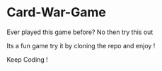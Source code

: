 # Card-War-Game
Ever played this game before? No then try this out

Its a fun game try it by cloning the repo and enjoy !

Keep Coding !
